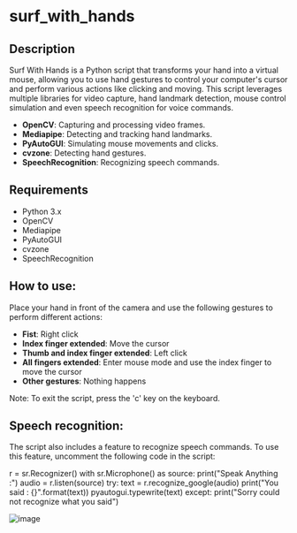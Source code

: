 # surf_with_hands

## Description

Surf With Hands is a Python script that transforms your hand into a virtual mouse, allowing you to use hand gestures to control your computer's cursor and perform various actions like clicking and moving. This script leverages multiple libraries for video capture, hand landmark detection, mouse control simulation and even speech recognition for voice commands.

- **OpenCV**: Capturing and processing video frames.
- **Mediapipe**: Detecting and tracking hand landmarks.
- **PyAutoGUI**: Simulating mouse movements and clicks.
- **cvzone**: Detecting hand gestures.
- **SpeechRecognition**: Recognizing speech commands.

## Requirements
- Python 3.x
- OpenCV
- Mediapipe
- PyAutoGUI
- cvzone
- SpeechRecognition


## How to use:

Place your hand in front of the camera and use the following gestures to perform different actions:
- **Fist**: Right click
- **Index finger extended**: Move the cursor
- **Thumb and index finger extended**: Left click
- **All fingers extended**: Enter mouse mode and use the index finger to move the cursor
- **Other gestures**: Nothing happens


Note: To exit the script, press the 'c' key on the keyboard.

## Speech recognition:

The script also includes a feature to recognize speech commands. To use this feature, uncomment the following code in the script:

r = sr.Recognizer()
with sr.Microphone() as source:
    print("Speak Anything :")
    audio = r.listen(source)
    try:
        text = r.recognize_google(audio)
        print("You said : {}".format(text))
        pyautogui.typewrite(text)
    except:
        print("Sorry could not recognize what you said")




![image](https://github.com/johannvig/surf_without_hands/assets/102874093/c499f5fd-5736-4659-aa93-077d05c27358)
